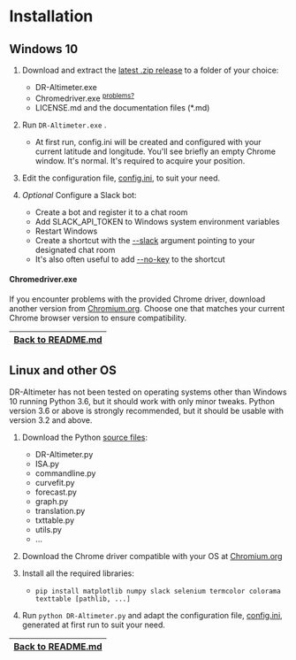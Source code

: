 # Installation

## Windows 10

1. Download and extract the [latest .zip release](https://github.com/Wlodarski/DR-Altimeter/releases/latest) to a folder of your choice:
     - DR-Altimeter.exe
     - Chromedriver.exe <sup>[problems?](INSTALL.md#chromedriverexe)
     - LICENSE.md and the documentation files (*.md)
   
2. Run ``DR-Altimeter.exe`` .
   - At first run, config.ini will be created and configured with your current latitude and longitude. You'll see briefly an empty Chrome window. It's normal. It's required to acquire your position.
   
3. Edit the configuration file, [config.ini](CONFIG.md), to suit your need.

4. _Optional_ Configure a Slack bot:
   - Create a bot and register it to a chat room
   - Add SLACK_API_TOKEN to Windows system environment variables
   - Restart Windows
   - Create a shortcut with the [--slack](COMMAND.md#-s---slack) argument pointing to your designated chat room
   - It's also often useful to add [--no-key](COMMAND.md#-n---no-key) to the shortcut
   
#### Chromedriver.exe

If you encounter problems with the provided Chrome driver, download another version from [Chromium.org](https://chromedriver.chromium.org/downloads). Choose one that matches your current Chrome browser version to ensure compatibility.


|[Back to README.md](README.md#Installation)|
|----

## Linux and other OS

DR-Altimeter has not been tested on operating systems other than Windows 10 running Python 3.6, but it should work with only minor tweaks. Python version 3.6 or above is strongly recommended, but it should be usable with version 3.2 and above.

1. Download the Python [source files](src):
   - DR-Altimeter.py
   - ISA.py
   - commandline.py
   - curvefit.py
   - forecast.py
   - graph.py
   - translation.py
   - txttable.py
   - utils.py
   - ...
   
2. Download the Chrome driver compatible with your OS at [Chromium.org](https://chromedriver.chromium.org/downloads)
   
3. Install all the required libraries:
   - ``pip install matplotlib numpy slack selenium termcolor colorama texttable [pathlib, ...]``

4. Run ``python DR-Altimeter.py`` and adapt the configuration file, [config.ini](CONFIG.md), generated at first run to suit your need.


|[Back to README.md](README.md#Installation)|
|----

